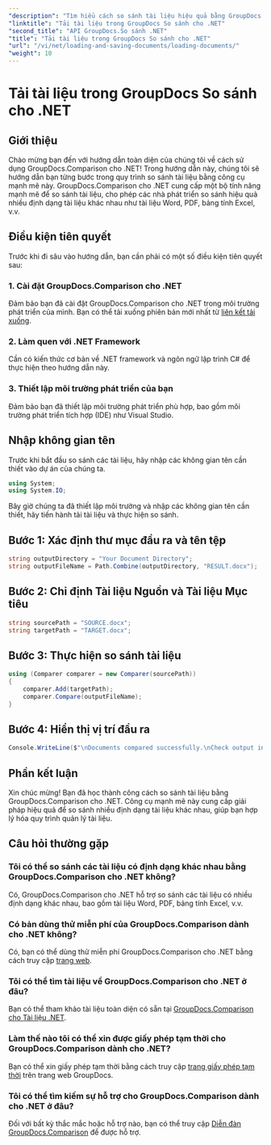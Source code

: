 ```yaml
---
"description": "Tìm hiểu cách so sánh tài liệu hiệu quả bằng GroupDocs.Comparison cho .NET. Hợp lý hóa quy trình quản lý tài liệu của bạn."
"linktitle": "Tải tài liệu trong GroupDocs So sánh cho .NET"
"second_title": "API GroupDocs.So sánh .NET"
"title": "Tải tài liệu trong GroupDocs So sánh cho .NET"
"url": "/vi/net/loading-and-saving-documents/loading-documents/"
"weight": 10
---
```


# Tải tài liệu trong GroupDocs So sánh cho .NET

## Giới thiệu
Chào mừng bạn đến với hướng dẫn toàn diện của chúng tôi về cách sử dụng GroupDocs.Comparison cho .NET! Trong hướng dẫn này, chúng tôi sẽ hướng dẫn bạn từng bước trong quy trình so sánh tài liệu bằng công cụ mạnh mẽ này. GroupDocs.Comparison cho .NET cung cấp một bộ tính năng mạnh mẽ để so sánh tài liệu, cho phép các nhà phát triển so sánh hiệu quả nhiều định dạng tài liệu khác nhau như tài liệu Word, PDF, bảng tính Excel, v.v.
## Điều kiện tiên quyết
Trước khi đi sâu vào hướng dẫn, bạn cần phải có một số điều kiện tiên quyết sau:
### 1. Cài đặt GroupDocs.Comparison cho .NET
Đảm bảo bạn đã cài đặt GroupDocs.Comparison cho .NET trong môi trường phát triển của mình. Bạn có thể tải xuống phiên bản mới nhất từ [liên kết tải xuống](https://releases.groupdocs.com/comparison/net/).
### 2. Làm quen với .NET Framework
Cần có kiến thức cơ bản về .NET framework và ngôn ngữ lập trình C# để thực hiện theo hướng dẫn này.
### 3. Thiết lập môi trường phát triển của bạn
Đảm bảo bạn đã thiết lập môi trường phát triển phù hợp, bao gồm môi trường phát triển tích hợp (IDE) như Visual Studio.

## Nhập không gian tên
Trước khi bắt đầu so sánh các tài liệu, hãy nhập các không gian tên cần thiết vào dự án của chúng ta.

```csharp
using System;
using System.IO;
```

Bây giờ chúng ta đã thiết lập môi trường và nhập các không gian tên cần thiết, hãy tiến hành tải tài liệu và thực hiện so sánh.
## Bước 1: Xác định thư mục đầu ra và tên tệp
```csharp
string outputDirectory = "Your Document Directory";
string outputFileName = Path.Combine(outputDirectory, "RESULT.docx");
```
## Bước 2: Chỉ định Tài liệu Nguồn và Tài liệu Mục tiêu
```csharp
string sourcePath = "SOURCE.docx";
string targetPath = "TARGET.docx";
```
## Bước 3: Thực hiện so sánh tài liệu
```csharp
using (Comparer comparer = new Comparer(sourcePath))
{
    comparer.Add(targetPath);
    comparer.Compare(outputFileName);
}
```
## Bước 4: Hiển thị vị trí đầu ra
```csharp
Console.WriteLine($"\nDocuments compared successfully.\nCheck output in {outputDirectory}.");
```

## Phần kết luận
Xin chúc mừng! Bạn đã học thành công cách so sánh tài liệu bằng GroupDocs.Comparison cho .NET. Công cụ mạnh mẽ này cung cấp giải pháp hiệu quả để so sánh nhiều định dạng tài liệu khác nhau, giúp bạn hợp lý hóa quy trình quản lý tài liệu.
## Câu hỏi thường gặp
### Tôi có thể so sánh các tài liệu có định dạng khác nhau bằng GroupDocs.Comparison cho .NET không?
Có, GroupDocs.Comparison cho .NET hỗ trợ so sánh các tài liệu có nhiều định dạng khác nhau, bao gồm tài liệu Word, PDF, bảng tính Excel, v.v.
### Có bản dùng thử miễn phí của GroupDocs.Comparison dành cho .NET không?
Có, bạn có thể dùng thử miễn phí GroupDocs.Comparison cho .NET bằng cách truy cập [trang web](https://releases.groupdocs.com/).
### Tôi có thể tìm tài liệu về GroupDocs.Comparison cho .NET ở đâu?
Bạn có thể tham khảo tài liệu toàn diện có sẵn tại [GroupDocs.Comparison cho Tài liệu .NET](https://tutorials.groupdocs.com/comparison/net/).
### Làm thế nào tôi có thể xin được giấy phép tạm thời cho GroupDocs.Comparison dành cho .NET?
Bạn có thể xin giấy phép tạm thời bằng cách truy cập [trang giấy phép tạm thời](https://purchase.groupdocs.com/temporary-license/) trên trang web GroupDocs.
### Tôi có thể tìm kiếm sự hỗ trợ cho GroupDocs.Comparison dành cho .NET ở đâu?
Đối với bất kỳ thắc mắc hoặc hỗ trợ nào, bạn có thể truy cập [Diễn đàn GroupDocs.Comparison](https://forum.groupdocs.com/c/comparison/12) để được hỗ trợ.